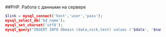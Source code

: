 ##PHP. Работа с данными на сервере

```php
$link = mysql_connect('host','user','pass');
mysql_select_db('bd_name');
mysql_set_charset('utf8');
mysql_query("INSERT INTO dbmain (data,nick,text) values ('$data', '$name','$text')");
```